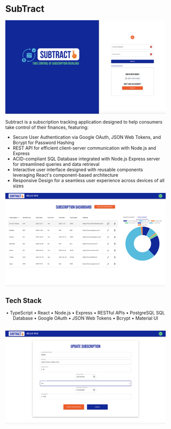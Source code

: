 # SubTract

![Login Page](https://github.com/StephCummins/SubTract/blob/main/public/assets/SubTract_ReadMe_1.png?raw=true)

Subtract is a subscription tracking application designed to help consumers take control of their finances, featuring:

- Secure User Authentication via Google OAuth, JSON Web Tokens, and Bcrypt for Password Hashing
- REST API for efficient client-server communication with Node.js and Express
- ACID-compliant SQL Database integrated with Node.js Express server for streamlined queries and data retrieval
- Interactive user interface designed with reusable components leveraging React's component-based architecture
- Responsive Design for a seamless user experience across devices of all sizes

![Dashboard](https://github.com/StephCummins/SubTract/blob/main/public/assets/SubTract_ReadMe_3.png?raw=true)

## Tech Stack

<div align="center">
• TypeScript
• React
• Node.js
• Express
• RESTful APIs
• PostgreSQL SQL Database
• Google OAuth
• JSON Web Tokens
• Bcrypt
• Material UI
</div>
<br>

![Update Subscription Page](https://github.com/StephCummins/SubTract/blob/main/public/assets/SubTract_ReadMe_6.png?raw=true)

